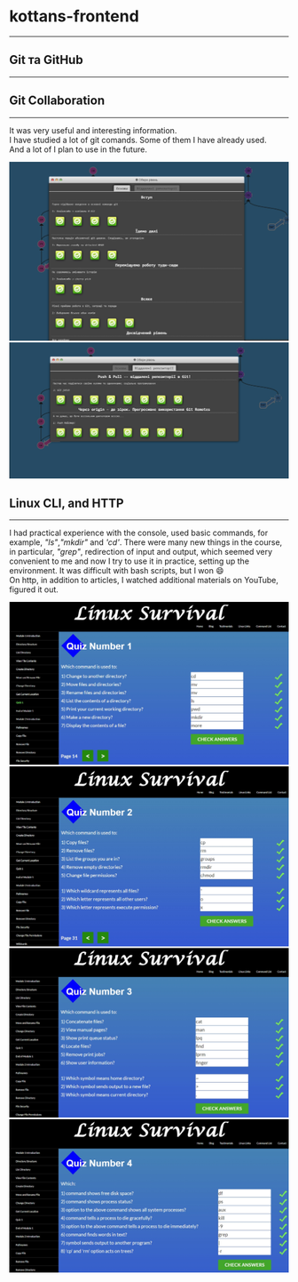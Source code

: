 # kottans-frontend

---

## Git та GitHub

---

## Git Collaboration

---

It was very useful and interesting information. <br>
I have studied a lot of git comands. Some of them I have already used. <br>And a lot of I plan to use in the future.

<img src="img/git1.jpg"
     alt="git">
<img src="img/git2.jpg"
     alt="git">

## Linux CLI, and HTTP

---

I had practical experience with the console, used basic commands, for example, _"ls"_,_"mkdir"_ and _'cd'_. There were many new things in the course, in particular, _"grep"_, redirection of input and output, which seemed very convenient to me and now I try to use it in practice, setting up the environment. It was difficult with bash scripts, but I won :smile:<br>
On http, in addition to articles, I watched additional materials on YouTube, figured it out.

<img src="task_linux_cli/linux_1.jpg" alt="linux">
<img src="task_linux_cli/linux_2.jpg" alt="linux">
<img src="task_linux_cli/linux_3.jpg" alt="linux">
<img src="task_linux_cli/linux_4.jpg" alt="linux">
